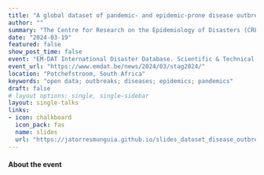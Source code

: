 ```yaml
---
title: "A global dataset of pandemic- and epidemic-prone disease outbreaks"
author: ""
summary: "The Centre for Research on the Epidemiology of Disasters (CRED), in partnership with North-West University (NWU) in Potchefstroom, South Africa, successfully organized the second meeting Scientific and Technical Advisory Group (STAG) on March 18–19, 2024. This event took place in Potchefstroom, focusing on disaster research within the framework of the Emergency Events Database (EM-DAT) project, with the support of the Bureau for Humanitarian Assistance of the United States Agency for International Development (BHA/USAID). Throughout the meeting, the panel delved into a range of important topics pertinent to EM-DAT, such as the launch of the new EM-DAT platform, strategies for data automation, local and regional data collection efforts (R-EMDAT), refining heatwave data gathering practices, and future directions and recommendations for the EM-DAT initiative."
date: "2024-03-19"
featured: false
show_post_time: false
event: "EM-DAT International Disaster Database. Scientific & Technical Advisory Group (STAG) Meeting"
event_url: "https://www.emdat.be/news/2024/03/stag2024/"
location: "Potchefstroom, South Africa"
keywords: "open data; outbreaks; diseases; epidemics; pandemics"
draft: false
# layout options: single, single-sidebar
layout: single-talks
links:
- icon: chalkboard
  icon_pack: fas
  name: slides
  url: "https://jatorresmunguia.github.io/slides_dataset_disease_outbreaks_stag_2024/#1"
---
```


<h4> About the event </h4>